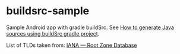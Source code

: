 # buildsrc-sample
Sample Android app with gradle buildSrc. See [How to generate Java sources using buildSrc gradle project](http://www.thedroidsonroids.com/blog/how-to-generate-java-sources-using-buildsrc-gradle-project/).

List of TLDs taken from: [IANA — Root Zone Database](https://data.iana.org/TLD/tlds-alpha-by-domain.txt)
